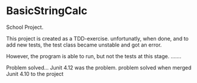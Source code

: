 # BasicStringCalc
School Project.

This project is created as a TDD-exercise.
unfortunatly, when done, and to add new tests, the test class became unstable and got an error.

However, the program is able to run, but not the tests at this stage.
.......


Problem solved...
Junit 4.12 was the problem.
problem solved when merged Junit 4.10 to the project

